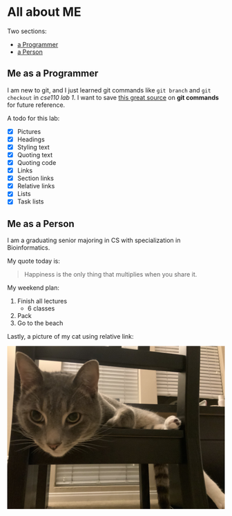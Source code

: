 # All about ME

Two sections:
  - [a Programmer](#me-as-a-programmer)
  - [a Person](#me-as-a-person)

## Me as a Programmer

I am new to git, and I just learned git commands like `git branch` and `git checkout` in *cse110 lab 1*. I want to save [this great source](http://guides.beanstalkapp.com/version-control/common-git-commands.html) on **git commands** for future reference.


A todo for this lab:
- [x] Pictures
- [x] Headings
- [x] Styling text
- [x] Quoting text
- [x] Quoting code
- [x] Links
- [x] Section links
- [x] Relative links
- [x] Lists
- [x] Task lists

## Me as a Person

I am a graduating senior majoring in CS with specialization in Bioinformatics. 


My quote today is: 
> Happiness is the only thing that multiplies when you share it.


My weekend plan:
1. Finish all lectures
   - 6 classes
2. Pack
3. Go to the beach


Lastly, a picture of my cat using relative link:

![](pictures/cat.jpg)